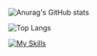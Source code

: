 ![Anurag's GitHub stats](https://github-readme-stats.vercel.app/api?username=EmanuelyTauany&theme=radical&show_icons=true)

![Top Langs](https://github-readme-stats.vercel.app/api/top-langs/?username=EmanuelyTauany&theme=radical&hide_progress=true)

[![My Skills](https://skills.thijs.gg/icons?i=js,html,css,python,C,java,dart)](https://skills.thijs.gg)